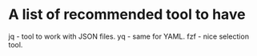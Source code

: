 # A list of recommended tool to have 

jq - tool to work with JSON files. 
yq - same for YAML.
fzf - nice selection tool. 